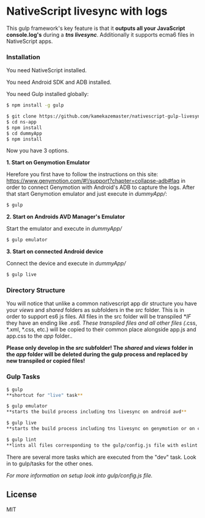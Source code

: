 # NativeScript livesync with logs

This gulp framework's key feature is that it **outputs all your JavaScript console.log's** during a ***tns livesync***. Additionally it supports ecma6 files in NativeScript apps.

### Installation

You need NativeScript installed.

You need Android SDK and ADB installed.

You need Gulp installed globally:

```sh
$ npm install -g gulp
```

```sh
$ git clone https://github.com/kamekazemaster/nativescript-gulp-livesync.git ns-app
$ cd ns-app
$ npm install
$ cd dummyApp
$ npm install
```

Now you have 3 options.

**1. Start on Genymotion Emulator**

Herefore you first have to follow the instructions on this site: https://www.genymotion.com/#!/support?chapter=collapse-adb#faq 
in order to connect Genymotion with Android's ADB to capture the logs. After that start Genymotion emulator and just execute in *dummyApp/*:
```sh
$ gulp
```

**2. Start on Androids AVD Manager's Emulator**

Start the emulator and execute in *dummyApp/*
```sh
$ gulp emulator
```

**3. Start on connected Android device**

Connect the device and execute in *dummyApp/*
```sh
$ gulp live
```

### Directory Structure

You will notice that unlike a common nativescript app dir structure you have your *views* and *shared* folders as subfolders in 
the *src* folder. This is in order to support es6 js files. All files in the src folder will be transpiled **IF* they have an ending like 
*.es6. These transpiled files and all other files (*.css, *.xml, *.css, etc.) will be copied to their common place alongside app.js and 
app.css to the *app* folder..

**Please only develop in the *src* subfolder! The *shared* and *views* folder in the *app* folder will be deleted during the gulp process 
and replaced by new transpiled or copied files!**

### Gulp Tasks
 
```sh
$ gulp
**shortcut for "live" task**
```
```sh
$ gulp emulator
**starts the build process including tns livesync on android avd**
```
```sh
$ gulp live
**starts the build process including tns livesync on genymotion or on connected device**
```
```sh
$ gulp lint
**lints all files corresponding to the gulp/config.js file with eslint (eslint config is in .eslintrc file)**
```

There are several more tasks which are executed from the "dev" task. Look in to gulp/tasks for the other ones.

*For more information on setup look into gulp/config.js file.*

License
----

MIT
